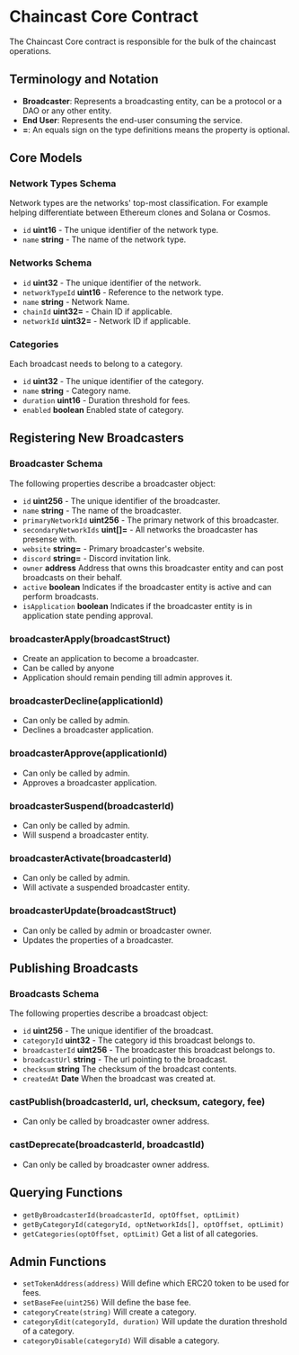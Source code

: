 # Chaincast Core Contract

The Chaincast Core contract is responsible for the bulk of the chaincast operations.

## Terminology and Notation

-   **Broadcaster**: Represents a broadcasting entity, can be a protocol or a DAO or any other entity.
-   **End User**: Represents the end-user consuming the service.
-   **=**: An equals sign on the type definitions means the property is optional.

## Core Models

### Network Types Schema

Network types are the networks' top-most classification. For example helping differentiate between Ethereum clones and Solana or Cosmos.

-   `id` **uint16** - The unique identifier of the network type.
-   `name` **string** - The name of the network type.

### Networks Schema

-   `id` **uint32** - The unique identifier of the network.
-   `networkTypeId` **uint16** - Reference to the network type.
-   `name` **string** - Network Name.
-   `chainId` **uint32=** - Chain ID if applicable.
-   `networkId` **uint32=** - Network ID if applicable.

### Categories

Each broadcast needs to belong to a category.

-   `id` **uint32** - The unique identifier of the category.
-   `name` **string** - Category name.
-   `duration` **uint16** - Duration threshold for fees.
-   `enabled` **boolean** Enabled state of category.

## Registering New Broadcasters

### Broadcaster Schema

The following properties describe a broadcaster object:

-   `id` **uint256** - The unique identifier of the broadcaster.
-   `name` **string** - The name of the broadcaster.
-   `primaryNetworkId` **uint256** - The primary network of this broadcaster.
-   `secondaryNetworkIds` **uint[]=** - All networks the broadcaster has presense with.
-   `website` **string=** - Primary broadcaster's website.
-   `discord` **string=** - Discord invitation link.
-   `owner` **address** Address that owns this broadcaster entity and can post broadcasts on their behalf.
-   `active` **boolean** Indicates if the broadcaster entity is active and can perform broadcasts.
-   `isApplication` **boolean** Indicates if the broadcaster entity is in application state pending approval.

### broadcasterApply(broadcastStruct)

-   Create an application to become a broadcaster.
-   Can be called by anyone
-   Application should remain pending till admin approves it.

### broadcasterDecline(applicationId)

-   Can only be called by admin.
-   Declines a broadcaster application.

### broadcasterApprove(applicationId)

-   Can only be called by admin.
-   Approves a broadcaster application.

### broadcasterSuspend(broadcasterId)

-   Can only be called by admin.
-   Will suspend a broadcaster entity.

### broadcasterActivate(broadcasterId)

-   Can only be called by admin.
-   Will activate a suspended broadcaster entity.

### broadcasterUpdate(broadcastStruct)

-   Can only be called by admin or broadcaster owner.
-   Updates the properties of a broadcaster.

## Publishing Broadcasts

### Broadcasts Schema

The following properties describe a broadcast object:

-   `id` **uint256** - The unique identifier of the broadcast.
-   `categoryId` **uint32** - The category id this broadcast belongs to.
-   `broadcasterId` **uint256** - The broadcaster this broadcast belongs to.
-   `broadcastUrl` **string** - The url pointing to the broadcast.
-   `checksum` **string** The checksum of the broadcast contents.
-   `createdAt` **Date** When the broadcast was created at.

### castPublish(broadcasterId, url, checksum, category, fee)

-   Can only be called by broadcaster owner address.

### castDeprecate(broadcasterId, broadcastId)

-   Can only be called by broadcaster owner address.

## Querying Functions

-   `getByBroadcasterId(broadcasterId, optOffset, optLimit)`
-   `getByCategoryId(categoryId, optNetworkIds[], optOffset, optLimit)`
-   `getCategories(optOffset, optLimit)` Get a list of all categories.

## Admin Functions

-   `setTokenAddress(address)` Will define which ERC20 token to be used for fees.
-   `setBaseFee(uint256)` Will define the base fee.
-   `categoryCreate(string)` Will create a category.
-   `categoryEdit(categoryId, duration)` Will update the duration threshold of a category.
-   `categoryDisable(categoryId)` Will disable a category.
